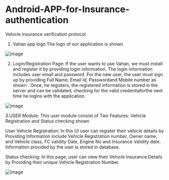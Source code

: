 # Android-APP-for-Insurance-authentication
Vehicle insurance verification protocol

1. Vahan app logo
The logo of our application is shown 

![image](https://github.com/Santhiya-Ganesh/Android-APP-for-Insurance-authentication/assets/98630881/958e10d2-20b5-47a5-a3ab-bb1672d46461)

 

2. Login/Registration Page:
  If the user wants to use Vahan, we must install and register it by providing login information. The login information includes user email and password. For the new user, the user must sign up by providing Full Name, Email Id, Passwordand Mobile number as shown . Once, he registers, the registered information is stored in the server and can be validated, checking for the valid credentiaforthe next time he logins with the application.

![image](https://github.com/Santhiya-Ganesh/Android-APP-for-Insurance-authentication/assets/98630881/592c1da9-3767-428b-bee4-210cfbae894a)


	  
	
               


3.USER Module:
This user module consist of Two Features: Vehicle Registration   and  Status checking shown 


User Vehicle Registration: 
In this UI user can register their vehicle details by Providing Information include Vehicle Registration number, Owner name, and Vehicle class, FC validity Date, Engine No and Insurance Validity date. Information provided by the user is stored in database.

Status checking:  In this page, user can view their Vehicle Insurance Details by Providing their unique Vehicle Registration Number.

![image](https://github.com/Santhiya-Ganesh/Android-APP-for-Insurance-authentication/assets/98630881/942e3562-0900-4bd8-914a-f1dd1a3763cf)


          



